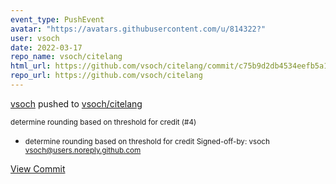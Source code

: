 ```yaml
---
event_type: PushEvent
avatar: "https://avatars.githubusercontent.com/u/814322?"
user: vsoch
date: 2022-03-17
repo_name: vsoch/citelang
html_url: https://github.com/vsoch/citelang/commit/c75b9d2db4534eefb5a1fc0ad57bf24ed52a0ed5
repo_url: https://github.com/vsoch/citelang
---
```


<a href='https://github.com/vsoch' target='_blank'>vsoch</a> pushed to <a href='https://github.com/vsoch/citelang' target='_blank'>vsoch/citelang</a>

<small>determine rounding based on threshold for credit (#4)

* determine rounding based on threshold for credit
Signed-off-by: vsoch <vsoch@users.noreply.github.com></small>

<a href='https://github.com/vsoch/citelang/commit/c75b9d2db4534eefb5a1fc0ad57bf24ed52a0ed5' target='_blank'>View Commit</a>
